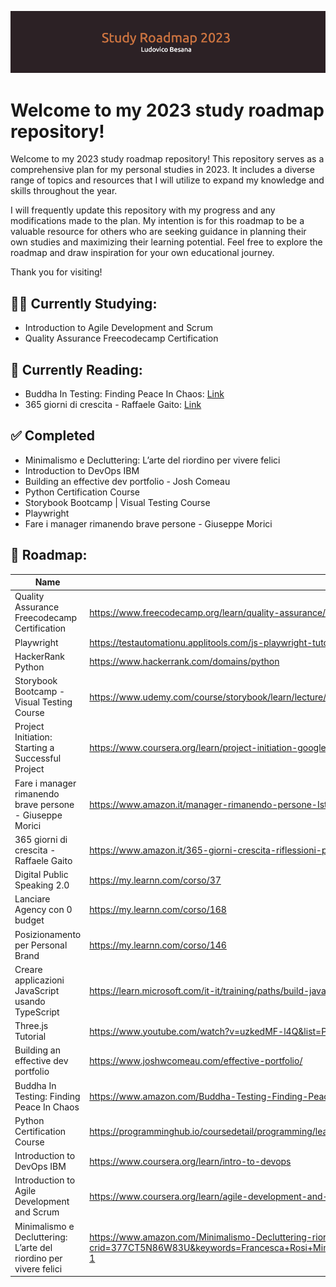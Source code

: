 ![github-header-image](github-header-image.png)

# Welcome to my 2023 study roadmap repository!

Welcome to my 2023 study roadmap repository! This repository serves as a comprehensive plan for my personal studies in 2023. It includes a diverse range of topics and resources that I will utilize to expand my knowledge and skills throughout the year.

I will frequently update this repository with my progress and any modifications made to the plan. My intention is for this roadmap to be a valuable resource for others who are seeking guidance in planning their own studies and maximizing their learning potential. Feel free to explore the roadmap and draw inspiration for your own educational journey.

Thank you for visiting!

## 👨‍🎓 Currently Studying:

- Introduction to Agile Development and Scrum
- Quality Assurance Freecodecamp Certification

## 📖 Currently Reading:

- Buddha In Testing: Finding Peace In Chaos: [Link](https://www.amazon.com/Buddha-Testing-Finding-Peace-Chaos/dp/1647608511)
- 365 giorni di crescita - Raffaele Gaito: [Link](https://www.amazon.it/365-giorni-crescita-riflessioni-professione/dp/B0BNYWZKMH/)

## ✅ Completed 
- Minimalismo e Decluttering: L’arte del riordino per vivere felici
- Introduction to DevOps IBM
- Building an effective dev portfolio - Josh Comeau
- Python Certification Course
- Storybook Bootcamp | Visual Testing Course
- Playwright
- Fare i manager rimanendo brave persone - Giuseppe Morici

## 📍 Roadmap:

|  Name 	| Link | Category  	|
|---	|---	|---	|
| Quality Assurance Freecodecamp Certification  	|  https://www.freecodecamp.org/learn/quality-assurance/ 	|  QA 	|
|  Playwright 	|  https://testautomationu.applitools.com/js-playwright-tutorial/ 	|  QA 	|
| HackerRank Python  	| https://www.hackerrank.com/domains/python  	|  DEV  	|
| Storybook Bootcamp - Visual Testing Course  	| https://www.udemy.com/course/storybook/learn/lecture/22572162  	|  DEV  	|
| Project Initiation: Starting a Successful Project  	|  https://www.coursera.org/learn/project-initiation-google?specialization=google-project-management 	|  MANAGEMENT 	|
| Fare i manager rimanendo brave persone - Giuseppe Morici  	|  https://www.amazon.it/manager-rimanendo-persone-Istruzioni-evitare/dp/8807890879/ 	| BOOK  	|
| 365 giorni di crescita - Raffaele Gaito  	|  https://www.amazon.it/365-giorni-crescita-riflessioni-professione/dp/B0BNYWZKMH/ 	|  BOOK 	|
|  Digital Public Speaking 2.0 	|  https://my.learnn.com/corso/37 	|  MARKETING 	|
|  Lanciare Agency con 0 budget 	|  https://my.learnn.com/corso/168 	|  MARKETING 	|
|  Posizionamento per Personal Brand 	|  https://my.learnn.com/corso/146 	|  MARKETING 	|
| Creare applicazioni JavaScript usando TypeScript  	| https://learn.microsoft.com/it-it/training/paths/build-javascript-applications-typescript/  	|  DEV  	|
| Three.js Tutorial  	| https://www.youtube.com/watch?v=uzkedMF-l4Q&list=PLbu98QxRH81KkLTN00OXhD8Y-pRVgTCnM 	|  DEV  	|
| Building an effective dev portfolio  	|  https://www.joshwcomeau.com/effective-portfolio/	|  BOOK 	|
| Buddha In Testing: Finding Peace In Chaos  	|  https://www.amazon.com/Buddha-Testing-Finding-Peace-Chaos/dp/1647608511	|  BOOK 	|
| Python Certification Course 	|  https://programminghub.io/coursedetail/programming/learn/Python/ | DEV | 
| Introduction to DevOps IBM 	|  https://www.coursera.org/learn/intro-to-devops | DEV | 
| Introduction to Agile Development and Scrum | https://www.coursera.org/learn/agile-development-and-scrum | DEV | 
| Minimalismo e Decluttering: L’arte del riordino per vivere felici  	|  https://www.amazon.com/Minimalismo-Decluttering-riordino-Minimalism-Reorganization/dp/B07KY2DQKZ/ref=sr_1_1?crid=377CT5N86W83U&keywords=Francesca+Rosi+Minimalismo+e+Decluttering%3A&qid=1694736329&s=audible&sprefix=francesca+rosi+minimalismo+e+decluttering+%2Caudible%2C215&sr=1-1	|  BOOK 	|


